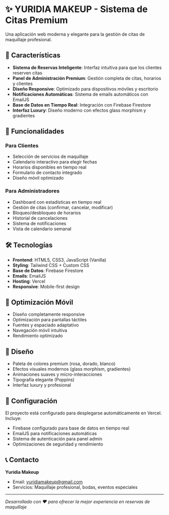 # ✨ YURIDIA MAKEUP - Sistema de Citas Premium

Una aplicación web moderna y elegante para la gestión de citas de maquillaje profesional.

## 🌟 Características

- **Sistema de Reservas Inteligente**: Interfaz intuitiva para que los clientes reserven citas
- **Panel de Administración Premium**: Gestión completa de citas, horarios y clientes
- **Diseño Responsive**: Optimizado para dispositivos móviles y escritorio
- **Notificaciones Automáticas**: Sistema de emails automáticos con EmailJS
- **Base de Datos en Tiempo Real**: Integración con Firebase Firestore
- **Interfaz Luxury**: Diseño moderno con efectos glass morphism y gradientes

## 🚀 Funcionalidades

### Para Clientes
- Selección de servicios de maquillaje
- Calendario interactivo para elegir fechas
- Horarios disponibles en tiempo real
- Formulario de contacto integrado
- Diseño móvil optimizado

### Para Administradores
- Dashboard con estadísticas en tiempo real
- Gestión de citas (confirmar, cancelar, modificar)
- Bloqueo/desbloqueo de horarios
- Historial de cancelaciones
- Sistema de notificaciones
- Vista de calendario semanal

## 🛠️ Tecnologías

- **Frontend**: HTML5, CSS3, JavaScript (Vanilla)
- **Styling**: Tailwind CSS + Custom CSS
- **Base de Datos**: Firebase Firestore
- **Emails**: EmailJS
- **Hosting**: Vercel
- **Responsive**: Mobile-first design

## 📱 Optimización Móvil

- Diseño completamente responsive
- Optimización para pantallas táctiles
- Fuentes y espaciado adaptativo
- Navegación móvil intuitiva
- Rendimiento optimizado

## 🎨 Diseño

- Paleta de colores premium (rosa, dorado, blanco)
- Efectos visuales modernos (glass morphism, gradientes)
- Animaciones suaves y micro-interacciones
- Tipografía elegante (Poppins)
- Interfaz luxury y profesional

## 🔧 Configuración

El proyecto está configurado para desplegarse automáticamente en Vercel. Incluye:

- Firebase configurado para base de datos en tiempo real
- EmailJS para notificaciones automáticas
- Sistema de autenticación para panel admin
- Optimizaciones de seguridad y rendimiento

## 📞 Contacto

**Yuridia Makeup**
- Email: yuridiamakeup@gmail.com
- Servicios: Maquillaje profesional, bodas, eventos especiales

---

*Desarrollado con ❤️ para ofrecer la mejor experiencia en reservas de maquillaje*
